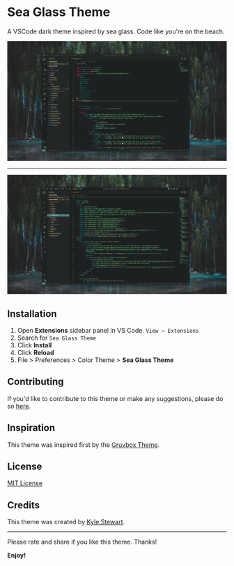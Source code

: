 # Sea Glass Theme

A VSCode dark theme inspired by sea glass. Code like you're on the beach.

![Sea Glass Theme](./assets/sea-glass-theme-1.png)

---

![Sea Glass Theme](./assets/sea-glass-theme-2.png)

## Installation

1. Open **Extensions** sidebar panel in VS Code. `View → Extensions`
2. Search for `Sea Glass Theme`
3. Click **Install**
4. Click **Reload**
5. File > Preferences > Color Theme > **Sea Glass Theme**

## Contributing

If you'd like to contribute to this theme or make any suggestions, please do so [here](https://github.com/KStew1017/sea-glass-vscode-color-theme).

## Inspiration

This theme was inspired first by the [Gruvbox Theme](https://marketplace.visualstudio.com/items?itemName=jdinhlife.gruvbox).

## License

[MIT License](./LICENSE.txt)

## Credits

This theme was created by [Kyle Stewart](https://github.com/KStew1017).

---

Please rate and share if you like this theme. Thanks!

**Enjoy!**